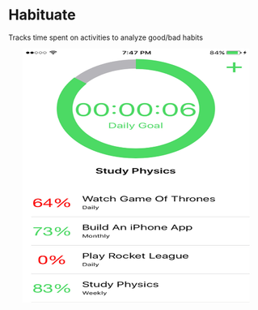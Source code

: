 # Habituate
Tracks time spent on activities to analyze good/bad habits


<p align="center">
  <img width="450" height="500" src="https://github.com/mahkeeoh/Habituate/blob/master/Habituate/Assets.xcassets/Habituate_Screenshot_Web_1080x1920.imageset/Habituate_Screenshot_Web_1080x1920.jpg">
</p>

